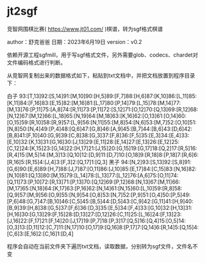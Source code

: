 # jt2sgf
竞智网围棋比赛( https://www.jt01.com/ )棋谱，转为sgf格式棋谱

author：舒克爸爸
日期：2023年6月19日
version：v0.2

依赖开源工程sgfmill，用于写sgf格式文件，另外需要glob、codecs、chardet对文件编码格式进行判断。


从竞智网复制出来的数据格式如下，粘贴到txt文档中，并把文档放置到程序目录下：

白子
93:[T,13]92:[S,14]91:[M,10]90:[H,5]89:[F,7]88:[H,6]87:[K,10]86:[L,11]85:[K,11]84:[F,16]83:[E,15]82:[M,16]81:[L,17]80:[P,14]79:[L,15]78:[M,14]77:[M,13]76:[P,11]75:[A,8]74:[R,11]73:[P,11]72:[S,12]71:[O,12]70:[Q,13]69:[R,12]68:[N,12]67:[M,12]66:[L,18]65:[N,19]64:[M,18]63:[K,16]62:[O,13]61:[O,14]60:[O,15]59:[R,10]58:[R,9]57:[L,9]56:[N,11]55:[M,8]54:[N,6]53:[M,7]52:[O,10]51:[N,8]50:[N,4]49:[P,4]48:[Q,6]47:[G,8]46:[A,9]45:[B,7]44:[B,6]43:[D,6]42:[B,8]41:[F,10]40:[G,9]39:[C,8]38:[G,3]37:[F,8]36:[F,5]35:[E,3]34:[E,4]33:[E,10]32:[K,13]31:[G,16]30:[J,13]29:[E,11]28:[E,14]27:[E,13]26:[E,12]25:[C,12]24:[K,15]23:[G,14]22:[H,17]21:[J,15]20:[G,15]19:[G,17]18:[Q,2]17:[R,5]16:[R,4]15:[M,5]14:[M,3]13:[Q,10]12:[D,9]11:[D,7]10:[O,18]9:[R,18]8:[P,18]7:[R,6]6:[R,16]5:[R,15]4:[J,4]3:[F,3]2:[Q,17]1:[Q,3]
黑子
94:[N,2]93:[S,13]92:[S,8]91:[G,6]90:[E,6]89:[H,7]88:[J,7]87:[O,11]86:[J,10]85:[E,17]84:[C,15]83:[N,16]82:[N,10]81:[Q,13]80:[M,15]79:[L,14]78:[L,13]77:[L,12]76:[A,6]75:[O,11]74:[Q,11]73:[P,10]72:[R,13]71:[P,13]70:[Q,12]69:[P,12]68:[N,13]67:[M,11]66:[M,17]65:[N,18]64:[K,17]63:[P,16]62:[N,14]61:[N,15]60:[L,10]59:[R,8]58:[Q,9]57:[M,9]56:[O,9]55:[N,9]54:[O,8]53:[N,7]52:[P,9]51:[O,4]50:[P,5]49:[P,6]48:[G,7]47:[B,10]46:[C,5]45:[B,5]44:[D,5]43:[C,9]42:[G,11]41:[H,9]40:[B,9]39:[H,8]38:[G,5]37:[F,6]36:[D,3]35:[E,5]34:[F,4]33:[G,10]32:[H,13]31:[H,16]30:[G,13]29:[F,15]28:[D,13]27:[D,12]26:[C,11]25:[L,16]24:[F,13]23:[J,16]22:[F,17]21:[F,14]20:[J,17]19:[P,7]18:[P,3]17:[Q,5]16:[Q,4]15:[O,5]14:[O,3]13:[D,11]12:[C,7]11:[N,17]10:[O,17]9:[Q,16]8:[P,17]7:[Q,14]6:[R,14]5:[Q,15]4:[C,6]3:[E,16]2:[C,16]1:[D,4]

程序会自动在当前文件夹下遍历txt文档，读取数据，分别转为sgf文件，文件名不变
